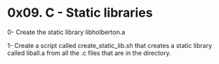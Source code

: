 # 0x09. C - Static libraries

0- Create the static library libholberton.a

1- Create a script called create_static_lib.sh that creates a static library called liball.a from all the .c files that are in the directory.